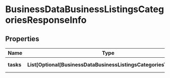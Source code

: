# BusinessDataBusinessListingsCategoriesResponseInfo


## Properties

| Name | Type | Description | Notes |
|------------ | ------------- | ------------- | -------------|
**tasks** | **List[Optional[BusinessDataBusinessListingsCategoriesTaskInfo]]** | array of tasks |[optional]|